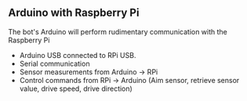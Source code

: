 ## Arduino with Raspberry Pi
The bot's Arduino will perform rudimentary communication with the Raspberry Pi
- Arduino USB connected to RPi USB. 
- Serial communication
- Sensor measurements from Arduino -> RPi
- Control commands from RPi -> Arduino (Aim sensor, retrieve sensor value, drive speed, drive direction)
